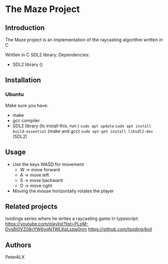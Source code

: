 # The Maze Project
## Introduction
The Maze project is an implementation of the raycasting algorithm written in C

Written in C SDL2 library.
Dependencies:
- SDL2 library ()

## Installation
### Ubuntu
Make sure you have:
- make
- gcc compiler
- SDL2 library (to install this, run )
    `sudo apt update`
    `sudo apt install build-essential` (make and gcc)
    `sudo apt-get install libsdl2-dev` (SDL2)

## Usage
- Use the keys WASD for movement
    - W -> move forward
    - A -> move left 
    - S -> move backward 
    - D -> move right
- Moving the mouse horizontally rotates the player
## Related projects
tsodings series where he writes a raycasting game in typescript:
https://youtube.com/playlist?list=PLpM-Dvs8t0VZ08cYW6yqNTWLKqLssw0nm
https://github.com/tsoding/koil

## Authors
PeterALX
